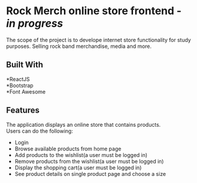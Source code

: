 # Rock Merch online store frontend - ***in progress***

The scope of the project is to develope internet store functionality for study purposes. Selling rock band merchandise, media and more.
## Built With

*ReactJS
<br>
*Bootstrap
<br>
*Font Awesome

## Features
The application displays an online store that contains products.
<br>
Users can do the following:
* Login
* Browse available products from home page
* Add products to the wishlist(a user must be logged in)
* Remove products from the wishlist(a user must be logged in)
* Display the shopping cart(a user must be logged in)
* See product details on single product page and choose a size
